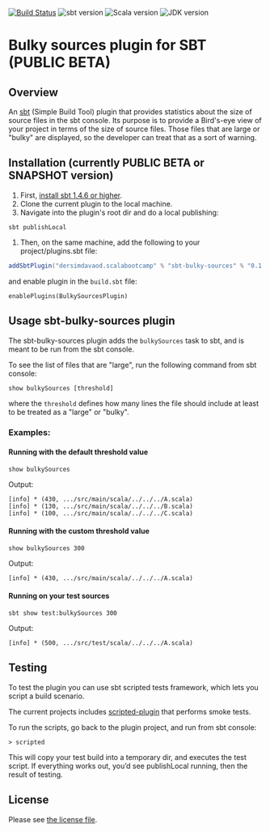 [![Build Status](https://travis-ci.com/dersim-davaod/sbt-bulky-sources-plugin.svg?branch=main)](https://travis-ci.com/dersim-davaod/sbt-bulky-sources-plugin)
![sbt version](https://img.shields.io/static/v1?label=sbt&message=1.4.6&color=brightgreen)
![Scala version](https://img.shields.io/static/v1?label=scala&message=2.13.4&color=brightgreen&logo=scala)
![JDK version](https://img.shields.io/static/v1?label=JDK&message=15.0.2&color=brightgreen&logo=java)

# Bulky sources plugin for SBT (PUBLIC BETA)

## Overview

An [sbt](https://www.scala-sbt.org) (Simple Build Tool) plugin
that provides statistics about the size of source files in the sbt console.
Its purpose is to provide a Bird's-eye view of your project in terms of the size of source files.
Those files that are large or "bulky" are displayed, so the developer can treat that as a sort of warning.

## Installation (currently PUBLIC BETA or SNAPSHOT version)

1. First, [install sbt 1.4.6 or higher](https://www.scala-sbt.org/release/docs/Setup.html).
1. Clone the current plugin to the local machine.
1. Navigate into the plugin's root dir and do a local publishing:

```
sbt publishLocal
```

1. Then, on the same machine, add the following to your project/plugins.sbt file:

```scala
addSbtPlugin("dersimdavaod.scalabootcamp" % "sbt-bulky-sources" % "0.1.0-SNAPSHOT")
```

and enable plugin in the `build.sbt` file:
```
enablePlugins(BulkySourcesPlugin)
```

## Usage sbt-bulky-sources plugin

The sbt-bulky-sources plugin adds the `bulkySources` task to sbt, and is meant to be run from the sbt console.

To see the list of files that are "large", run the following command from sbt console:
```
show bulkySources [threshold]
```

where the `threshold` defines how many lines the file should include at least to be treated as a "large" or "bulky".

### Examples:

#### Running with the default threshold value

```
show bulkySources
```

Output:

```
[info] * (430, .../src/main/scala/../../../A.scala)
[info] * (130, .../src/main/scala/../../../B.scala)
[info] * (100, .../src/main/scala/../../../C.scala)
```

#### Running with the custom threshold value

```
show bulkySources 300
```

Output:

```
[info] * (430, .../src/main/scala/../../../A.scala)
```

#### Running on your test sources

```
sbt show test:bulkySources 300
```

Output:

```
[info] * (500, .../src/test/scala/../../../A.scala)
```

## Testing

To test the plugin you can use sbt scripted tests framework,
which lets you script a build scenario.

The current projects includes [scripted-plugin](src/sbt-test/src-bulky-sources-plugin/smoke/test) that performs smoke tests.

To run the scripts, go back to the plugin project, and run from sbt console:

```
> scripted
```

This will copy your test build into a temporary dir, and executes the test script.
If everything works out, you’d see publishLocal running, then the result of testing.

## License

Please see [the license file](LICENSE.md).
